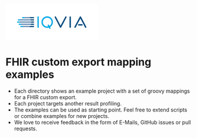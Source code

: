 <img src="/docs/images/Logo.png" width="250" alt="IQVIA Logo"/>

FHIR custom export mapping examples
======================

* Each directory shows an example project with a set of groovy mappings for a FHIR custom export.
* Each project targets another result profiling.
* The examples can be used as starting point. Feel free to extend scripts or combine examples for new projects.
* We love to receive feedback in the form of E-Mails, GitHub issues or pull requests.
